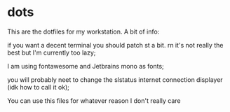 # dots
This are the dotfiles for my workstation. A bit of info:

if you want a decent terminal you should patch st a bit. rn it's not really the best but I'm currently too lazy;

I am using fontawesome and Jetbrains mono as fonts;

you will probably neet to change the slstatus internet connection displayer (idk how to call it ok);



You can use this files for whatever reason I don't really care
